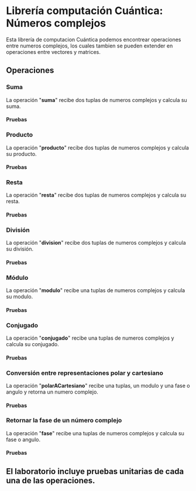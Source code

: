 # Librería computación Cuántica: Números complejos

Esta librería de computacion Cuántica podemos encontrear operaciones entre numeros complejos, los cuales tambien
se pueden extender en operaciones entre vectores y matrices.

## Operaciones 

### Suma 

La operación "**suma**" recibe dos tuplas de numeros complejos y calcula su suma.

#### Pruebas 

### Producto

La operación "**producto**" recibe dos tuplas de numeros complejos y calcula su producto.

#### Pruebas

### Resta

La operación "**resta**" recibe dos tuplas de numeros complejos y calcula su resta.

#### Pruebas

### División

La operación "**division**" recibe dos tuplas de numeros complejos y calcula su división.

#### Pruebas

### Módulo

La operación "**modulo**" recibe una tuplas de numeros complejos y calcula su modulo.

#### Pruebas

### Conjugado

La operación "**conjugado**" recibe una tuplas de numeros complejos y calcula su conjugado.

#### Pruebas

### Conversión entre representaciones polar y cartesiano

La operación "**polarACartesiano**" recibe una tuplas, un modulo y una fase o angulo y retorna un numero complejo.

#### Pruebas

### Retornar la fase de un número complejo

La operación "**fase**" recibe una tuplas de numeros complejos y calcula su fase o angulo.

#### Pruebas

## El laboratorio incluye pruebas unitarias de cada una de las operaciones.
